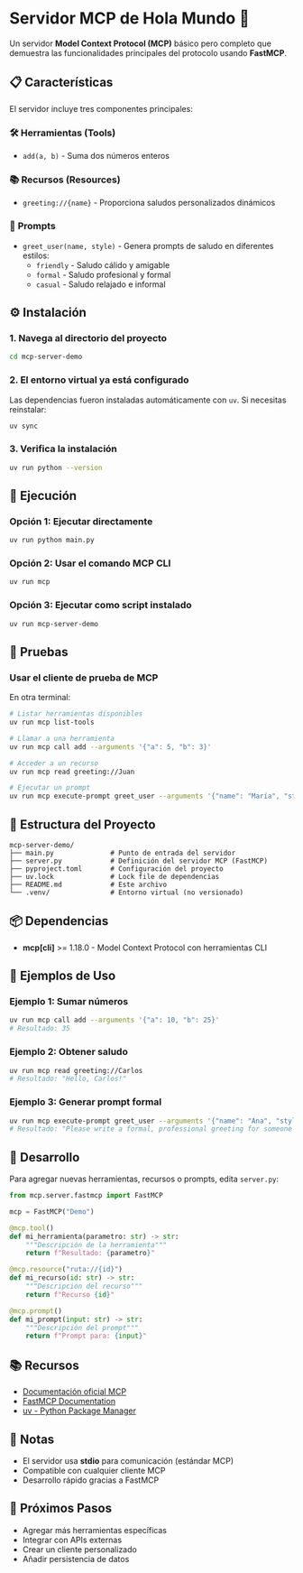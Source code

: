 # Servidor MCP de Hola Mundo 🚀

Un servidor **Model Context Protocol (MCP)** básico pero completo que demuestra las funcionalidades principales del protocolo usando **FastMCP**.

## 📋 Características

El servidor incluye tres componentes principales:

### 🛠️ **Herramientas (Tools)**
- `add(a, b)` - Suma dos números enteros

### 📚 **Recursos (Resources)**
- `greeting://{name}` - Proporciona saludos personalizados dinámicos

### 💭 **Prompts**
- `greet_user(name, style)` - Genera prompts de saludo en diferentes estilos:
  - `friendly` - Saludo cálido y amigable
  - `formal` - Saludo profesional y formal
  - `casual` - Saludo relajado e informal

## ⚙️ Instalación

### 1. Navega al directorio del proyecto
```bash
cd mcp-server-demo
```

### 2. El entorno virtual ya está configurado
Las dependencias fueron instaladas automáticamente con `uv`. Si necesitas reinstalar:

```bash
uv sync
```

### 3. Verifica la instalación
```bash
uv run python --version
```

## 🚀 Ejecución

### Opción 1: Ejecutar directamente
```bash
uv run python main.py
```

### Opción 2: Usar el comando MCP CLI
```bash
uv run mcp
```

### Opción 3: Ejecutar como script instalado
```bash
uv run mcp-server-demo
```

## 🧪 Pruebas

### Usar el cliente de prueba de MCP
En otra terminal:

```bash
# Listar herramientas disponibles
uv run mcp list-tools

# Llamar a una herramienta
uv run mcp call add --arguments '{"a": 5, "b": 3}'

# Acceder a un recurso
uv run mcp read greeting://Juan

# Ejecutar un prompt
uv run mcp execute-prompt greet_user --arguments '{"name": "María", "style": "formal"}'
```

## 📁 Estructura del Proyecto

```
mcp-server-demo/
├── main.py              # Punto de entrada del servidor
├── server.py            # Definición del servidor MCP (FastMCP)
├── pyproject.toml       # Configuración del proyecto
├── uv.lock              # Lock file de dependencias
├── README.md            # Este archivo
└── .venv/               # Entorno virtual (no versionado)
```

## 📦 Dependencias

- **mcp[cli]** >= 1.18.0 - Model Context Protocol con herramientas CLI

## 🎯 Ejemplos de Uso

### Ejemplo 1: Sumar números
```bash
uv run mcp call add --arguments '{"a": 10, "b": 25}'
# Resultado: 35
```

### Ejemplo 2: Obtener saludo
```bash
uv run mcp read greeting://Carlos
# Resultado: "Hello, Carlos!"
```

### Ejemplo 3: Generar prompt formal
```bash
uv run mcp execute-prompt greet_user --arguments '{"name": "Ana", "style": "formal"}'
# Resultado: "Please write a formal, professional greeting for someone named Ana."
```

## 🔧 Desarrollo

Para agregar nuevas herramientas, recursos o prompts, edita `server.py`:

```python
from mcp.server.fastmcp import FastMCP

mcp = FastMCP("Demo")

@mcp.tool()
def mi_herramienta(parametro: str) -> str:
    """Descripción de la herramienta"""
    return f"Resultado: {parametro}"

@mcp.resource("ruta://{id}")
def mi_recurso(id: str) -> str:
    """Descripción del recurso"""
    return f"Recurso {id}"

@mcp.prompt()
def mi_prompt(input: str) -> str:
    """Descripción del prompt"""
    return f"Prompt para: {input}"
```

## 📚 Recursos

- [Documentación oficial MCP](https://modelcontextprotocol.io/)
- [FastMCP Documentation](https://github.com/jlowin/fastmcp)
- [uv - Python Package Manager](https://docs.astral.sh/uv/)

## 📝 Notas

- El servidor usa **stdio** para comunicación (estándar MCP)
- Compatible con cualquier cliente MCP
- Desarrollo rápido gracias a FastMCP

## 🤝 Próximos Pasos

- Agregar más herramientas específicas
- Integrar con APIs externas
- Crear un cliente personalizado
- Añadir persistencia de datos
